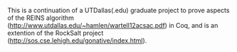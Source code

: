 This is a continuation of a UTDallas(.edu) graduate project to prove aspects of the REINS algorithm (http://www.utdallas.edu/~hamlen/wartell12acsac.pdf) in Coq, and is an extention of the RockSalt project (http://sos.cse.lehigh.edu/gonative/index.html).